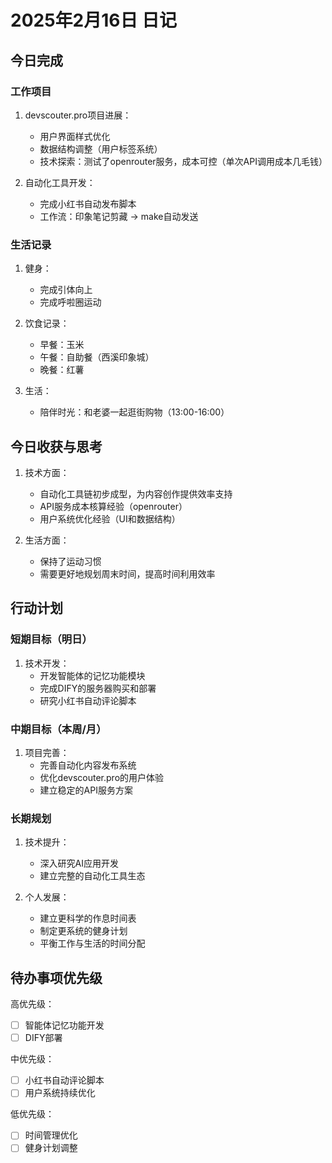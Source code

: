 # 2025年2月16日 日记

## 今日完成
### 工作项目
1. devscouter.pro项目进展：
   - 用户界面样式优化
   - 数据结构调整（用户标签系统）
   - 技术探索：测试了openrouter服务，成本可控（单次API调用成本几毛钱）

2. 自动化工具开发：
   - 完成小红书自动发布脚本
   - 工作流：印象笔记剪藏 -> make自动发送

### 生活记录
1. 健身：
   - 完成引体向上
   - 完成呼啦圈运动

2. 饮食记录：
   - 早餐：玉米
   - 午餐：自助餐（西溪印象城）
   - 晚餐：红薯

3. 生活：
   - 陪伴时光：和老婆一起逛街购物（13:00-16:00）

## 今日收获与思考
1. 技术方面：
   - 自动化工具链初步成型，为内容创作提供效率支持
   - API服务成本核算经验（openrouter）
   - 用户系统优化经验（UI和数据结构）

2. 生活方面：
   - 保持了运动习惯
   - 需要更好地规划周末时间，提高时间利用效率

## 行动计划
### 短期目标（明日）
1. 技术开发：
   - 开发智能体的记忆功能模块
   - 完成DIFY的服务器购买和部署
   - 研究小红书自动评论脚本

### 中期目标（本周/月）
1. 项目完善：
   - 完善自动化内容发布系统
   - 优化devscouter.pro的用户体验
   - 建立稳定的API服务方案

### 长期规划
1. 技术提升：
   - 深入研究AI应用开发
   - 建立完整的自动化工具生态

2. 个人发展：
   - 建立更科学的作息时间表
   - 制定更系统的健身计划
   - 平衡工作与生活的时间分配

## 待办事项优先级
高优先级：
- [ ] 智能体记忆功能开发
- [ ] DIFY部署

中优先级：
- [ ] 小红书自动评论脚本
- [ ] 用户系统持续优化

低优先级：
- [ ] 时间管理优化
- [ ] 健身计划调整